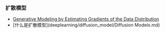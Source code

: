 ### 扩散模型
  - [Generative Modeling by Estimating Gradients of the Data Distribution](deeplearning/diffusion_model/通过估计数据分布的梯度进行生成建模.md)
  - [什么是扩散模型](deeplearning/diffusion_model/Diffusion Models.md)
